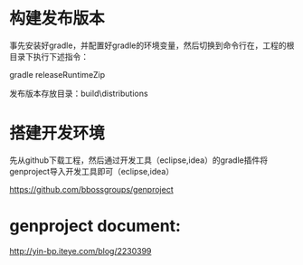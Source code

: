 # 构建发布版本
事先安装好gradle，并配置好gradle的环境变量，然后切换到命令行在，工程的根目录下执行下述指令：

gradle releaseRuntimeZip

发布版本存放目录：build\distributions


# 搭建开发环境

先从github下载工程，然后通过开发工具（eclipse,idea）的gradle插件将genproject导入开发工具即可（eclipse,idea）

https://github.com/bbossgroups/genproject

# genproject document:
http://yin-bp.iteye.com/blog/2230399 